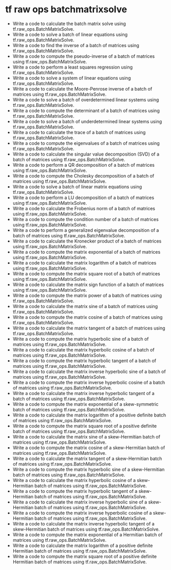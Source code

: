 # tf raw ops batchmatrixsolve

- Write a code to calculate the batch matrix solve using tf.raw_ops.BatchMatrixSolve.
- Write a code to solve a batch of linear equations using tf.raw_ops.BatchMatrixSolve.
- Write a code to find the inverse of a batch of matrices using tf.raw_ops.BatchMatrixSolve.
- Write a code to compute the pseudo-inverse of a batch of matrices using tf.raw_ops.BatchMatrixSolve.
- Write a code to perform a least squares regression using tf.raw_ops.BatchMatrixSolve.
- Write a code to solve a system of linear equations using tf.raw_ops.BatchMatrixSolve.
- Write a code to calculate the Moore-Penrose inverse of a batch of matrices using tf.raw_ops.BatchMatrixSolve.
- Write a code to solve a batch of overdetermined linear systems using tf.raw_ops.BatchMatrixSolve.
- Write a code to compute the determinant of a batch of matrices using tf.raw_ops.BatchMatrixSolve.
- Write a code to solve a batch of underdetermined linear systems using tf.raw_ops.BatchMatrixSolve.
- Write a code to calculate the trace of a batch of matrices using tf.raw_ops.BatchMatrixSolve.
- Write a code to compute the eigenvalues of a batch of matrices using tf.raw_ops.BatchMatrixSolve.
- Write a code to calculate the singular value decomposition (SVD) of a batch of matrices using tf.raw_ops.BatchMatrixSolve.
- Write a code to perform a QR decomposition of a batch of matrices using tf.raw_ops.BatchMatrixSolve.
- Write a code to compute the Cholesky decomposition of a batch of matrices using tf.raw_ops.BatchMatrixSolve.
- Write a code to solve a batch of linear matrix equations using tf.raw_ops.BatchMatrixSolve.
- Write a code to perform a LU decomposition of a batch of matrices using tf.raw_ops.BatchMatrixSolve.
- Write a code to calculate the Frobenius norm of a batch of matrices using tf.raw_ops.BatchMatrixSolve.
- Write a code to compute the condition number of a batch of matrices using tf.raw_ops.BatchMatrixSolve.
- Write a code to perform a generalized eigenvalue decomposition of a batch of matrices using tf.raw_ops.BatchMatrixSolve.
- Write a code to calculate the Kronecker product of a batch of matrices using tf.raw_ops.BatchMatrixSolve.
- Write a code to compute the matrix exponential of a batch of matrices using tf.raw_ops.BatchMatrixSolve.
- Write a code to calculate the matrix logarithm of a batch of matrices using tf.raw_ops.BatchMatrixSolve.
- Write a code to compute the matrix square root of a batch of matrices using tf.raw_ops.BatchMatrixSolve.
- Write a code to calculate the matrix sign function of a batch of matrices using tf.raw_ops.BatchMatrixSolve.
- Write a code to compute the matrix power of a batch of matrices using tf.raw_ops.BatchMatrixSolve.
- Write a code to calculate the matrix sine of a batch of matrices using tf.raw_ops.BatchMatrixSolve.
- Write a code to compute the matrix cosine of a batch of matrices using tf.raw_ops.BatchMatrixSolve.
- Write a code to calculate the matrix tangent of a batch of matrices using tf.raw_ops.BatchMatrixSolve.
- Write a code to compute the matrix hyperbolic sine of a batch of matrices using tf.raw_ops.BatchMatrixSolve.
- Write a code to calculate the matrix hyperbolic cosine of a batch of matrices using tf.raw_ops.BatchMatrixSolve.
- Write a code to compute the matrix hyperbolic tangent of a batch of matrices using tf.raw_ops.BatchMatrixSolve.
- Write a code to calculate the matrix inverse hyperbolic sine of a batch of matrices using tf.raw_ops.BatchMatrixSolve.
- Write a code to compute the matrix inverse hyperbolic cosine of a batch of matrices using tf.raw_ops.BatchMatrixSolve.
- Write a code to calculate the matrix inverse hyperbolic tangent of a batch of matrices using tf.raw_ops.BatchMatrixSolve.
- Write a code to compute the matrix exponential of a skew-symmetric batch of matrices using tf.raw_ops.BatchMatrixSolve.
- Write a code to calculate the matrix logarithm of a positive definite batch of matrices using tf.raw_ops.BatchMatrixSolve.
- Write a code to compute the matrix square root of a positive definite batch of matrices using tf.raw_ops.BatchMatrixSolve.
- Write a code to calculate the matrix sine of a skew-Hermitian batch of matrices using tf.raw_ops.BatchMatrixSolve.
- Write a code to compute the matrix cosine of a skew-Hermitian batch of matrices using tf.raw_ops.BatchMatrixSolve.
- Write a code to calculate the matrix tangent of a skew-Hermitian batch of matrices using tf.raw_ops.BatchMatrixSolve.
- Write a code to compute the matrix hyperbolic sine of a skew-Hermitian batch of matrices using tf.raw_ops.BatchMatrixSolve.
- Write a code to calculate the matrix hyperbolic cosine of a skew-Hermitian batch of matrices using tf.raw_ops.BatchMatrixSolve.
- Write a code to compute the matrix hyperbolic tangent of a skew-Hermitian batch of matrices using tf.raw_ops.BatchMatrixSolve.
- Write a code to calculate the matrix inverse hyperbolic sine of a skew-Hermitian batch of matrices using tf.raw_ops.BatchMatrixSolve.
- Write a code to compute the matrix inverse hyperbolic cosine of a skew-Hermitian batch of matrices using tf.raw_ops.BatchMatrixSolve.
- Write a code to calculate the matrix inverse hyperbolic tangent of a skew-Hermitian batch of matrices using tf.raw_ops.BatchMatrixSolve.
- Write a code to compute the matrix exponential of a Hermitian batch of matrices using tf.raw_ops.BatchMatrixSolve.
- Write a code to calculate the matrix logarithm of a positive definite Hermitian batch of matrices using tf.raw_ops.BatchMatrixSolve.
- Write a code to compute the matrix square root of a positive definite Hermitian batch of matrices using tf.raw_ops.BatchMatrixSolve.